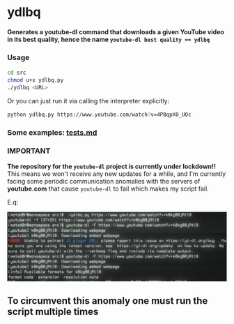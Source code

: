 # ydlbq
#### Generates a **youtube-dl** command that downloads a given YouTube video in its best quality, hence the name `youtube-dl best quality == ydlbq`



### Usage

```bash
cd src
chmod u+x ydlbq.py
./ydlbq <URL>
```    

Or you can just run it via calling the interpreter explicitly:    

```bash
python ydlbq.py https://www.youtube.com/watch?v=4PBqpX0_UOc
```

### Some examples: [tests.md](docs/tests.md)


### __IMPORTANT__   

**The repository for the `youtube-dl` project is currently under lockdown!!** This means we won't receive any new updates for a while, and I'm currently facing some periodic communication anomalies with the servers of **youtube.com** that cause `youtube-dl` to fail which makes my script fail.   


E.q:

![h.png](docs/images/youtube-dl_bug_BE_ADVISED.png)

## **To circumvent this anomaly one must run the script multiple times**